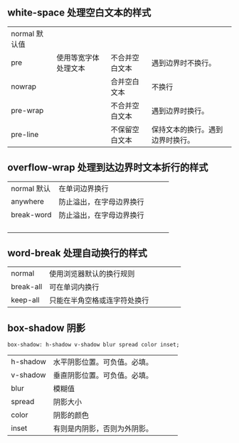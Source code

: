 ## white-space 处理空白文本的样式

<!-- prettier-ignore-start -->
| |      |        |          |
| --- | -- | ----- | ----- |
| normal 默认值 |      |        |          |
| pre   | 使用等宽字体处理文本 | 不合并空白文本 | 遇到边界时不换行。       |
| nowrap        |      | 合并空白文本   | 不换行   |
| pre-wrap      |      | 不合并空白文本 | 遇到边界时换行。         |
| pre-line      |      | 不保留空白文本 | 保持文本的换行。遇到边界时换行。 |
<!-- prettier-ignore-end -->

## overflow-wrap 处理到达边界时文本折行的样式

<!-- prettier-ignore-start -->
||||||
|-|-|-|-|-|
|normal 默认|在单词边界换行||||
|anywhere|防止溢出，在字母边界换行||||
|break-word|防止溢出，在字母边界换行||||
||||||
||||||
||||||
||||||

<!-- prettier-ignore-end -->

## word-break 处理自动换行的样式

|           |                              |     |     |     |     |
| --------- | ---------------------------- | --- | --- | --- | --- |
| normal    | 使用浏览器默认的换行规则     |     |     |     |     |
| break-all | 可在单词内换行               |     |     |     |     |
| keep-all  | 只能在半角空格或连字符处换行 |     |     |     |     |

## box-shadow 阴影

```
box-shadow: h-shadow v-shadow blur spread color inset;
```

|          |                              |     |     |     |
| -------- | ---------------------------- | --- | --- | --- |
| h-shadow | 水平阴影位置。可负值。必填。 |     |     |     |
| v-shadow | 垂直阴影位置。可负值。必填。 |     |     |     |
| blur     | 模糊值                       |     |     |     |
| spread   | 阴影大小                     |     |     |     |
| color    | 阴影的颜色                   |     |     |     |
| inset    | 有则是内阴影，否则为外阴影。 |     |     |     |

